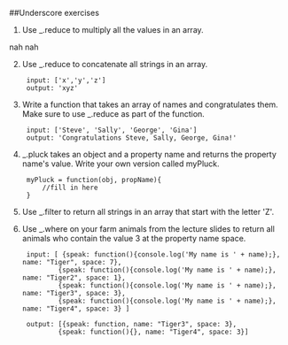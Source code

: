 ##Underscore exercises

1. Use _.reduce to multiply all the values in an array.

nah nah

2. Use _.reduce to concatenate all strings in an array.

 		input: ['x','y','z']
 		output: 'xyz'


3. Write a function that takes an array of names and congratulates them. Make sure to use _.reduce as part of the function.

		input: ['Steve', 'Sally', 'George', 'Gina']
		output: 'Congratulations Steve, Sally, George, Gina!'

4. _.pluck takes an object and a property name and returns the property name's value. Write your own version called myPluck.

 		myPluck = function(obj, propName){
 			//fill in here
 		}  



6. Use _.filter to return all strings in an array that start with the letter 'Z'.

7. Use _.where on your farm animals from the lecture slides to return all animals who contain the value 3 at the property name space.

 		input: [ {speak: function(){console.log('My name is ' + name);}, name: "Tiger", space: 7},  
 				{speak: function(){console.log('My name is ' + name);}, name: "Tiger2", space: 1},  
 				{speak: function(){console.log('My name is ' + name);}, name: "Tiger3", space: 3},  
 				{speak: function(){console.log('My name is ' + name);}, name: "Tiger4", space: 3} ]

 		output: [{speak: function, name: "Tiger3", space: 3},  
 				{speak: function(){}, name: "Tiger4", space: 3}]
